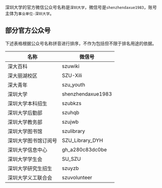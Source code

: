 深圳大学的官方微信公众号名称是`深圳大学`，微信号是`shenzhendaxue1983`，账号主体为`事业单位-深圳大学`。

## 部分官方公众号
下述表格根据公众号名称拼音进行排序，不作为包括但不限于排名用途的依据。

| 名称 | 微信号 |
| --- | ---|
| 深大百科 | szuwiki |
| 深大丽湖校区 | SZU-Xili |
| 深大青年 | szu_youth |
| 深圳大学 | shenzhendaxue1983 |
| 深圳大学本科招生 | szubkzs |
| 深圳大学后勤部 | szuhqb |
| 深圳大学教务部 | szujwb |
| 深圳大学图书馆 | szulibrary |
| 深圳大学图书馆订阅号 | SZU_Library_DYH |
| 深圳大学信息中心 | gh_a280c83dc0be |
| 深圳大学学生会 | SU_SZU |
| 深圳大学研究生招生 | szuyzb |
| 深圳大学义工联合会 | szuvolunteer |

